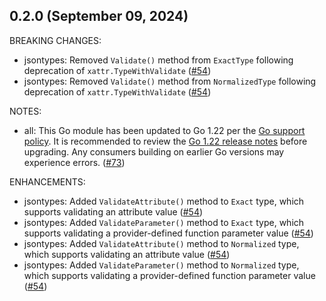 ## 0.2.0 (September 09, 2024)

BREAKING CHANGES:

* jsontypes: Removed `Validate()` method from `ExactType` following deprecation of `xattr.TypeWithValidate` ([#54](https://github.com/hashicorp/terraform-plugin-framework-jsontypes/issues/54))
* jsontypes: Removed `Validate()` method from `NormalizedType` following deprecation of `xattr.TypeWithValidate` ([#54](https://github.com/hashicorp/terraform-plugin-framework-jsontypes/issues/54))

NOTES:

* all: This Go module has been updated to Go 1.22 per the [Go support policy](https://go.dev/doc/devel/release#policy). It is recommended to review the [Go 1.22 release notes](https://go.dev/doc/go1.22) before upgrading. Any consumers building on earlier Go versions may experience errors. ([#73](https://github.com/hashicorp/terraform-plugin-framework-jsontypes/issues/73))

ENHANCEMENTS:

* jsontypes: Added `ValidateAttribute()` method to `Exact` type, which supports validating an attribute value ([#54](https://github.com/hashicorp/terraform-plugin-framework-jsontypes/issues/54))
* jsontypes: Added `ValidateParameter()` method to `Exact` type, which supports validating a provider-defined function parameter value ([#54](https://github.com/hashicorp/terraform-plugin-framework-jsontypes/issues/54))
* jsontypes: Added `ValidateAttribute()` method to `Normalized` type, which supports validating an attribute value ([#54](https://github.com/hashicorp/terraform-plugin-framework-jsontypes/issues/54))
* jsontypes: Added `ValidateParameter()` method to `Normalized` type, which supports validating a provider-defined function parameter value ([#54](https://github.com/hashicorp/terraform-plugin-framework-jsontypes/issues/54))

